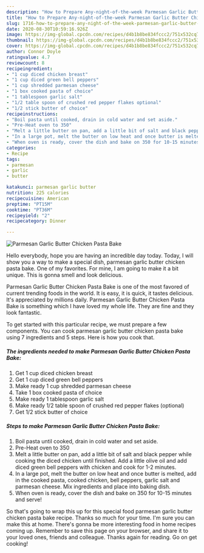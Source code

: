 ```yaml
---
description: "How to Prepare Any-night-of-the-week Parmesan Garlic Butter Chicken Pasta Bake"
title: "How to Prepare Any-night-of-the-week Parmesan Garlic Butter Chicken Pasta Bake"
slug: 1716-how-to-prepare-any-night-of-the-week-parmesan-garlic-butter-chicken-pasta-bake
date: 2020-08-30T10:59:16.926Z
image: https://img-global.cpcdn.com/recipes/d4b1b8be834fccc2/751x532cq70/parmesan-garlic-butter-chicken-pasta-bake-recipe-main-photo.jpg
thumbnail: https://img-global.cpcdn.com/recipes/d4b1b8be834fccc2/751x532cq70/parmesan-garlic-butter-chicken-pasta-bake-recipe-main-photo.jpg
cover: https://img-global.cpcdn.com/recipes/d4b1b8be834fccc2/751x532cq70/parmesan-garlic-butter-chicken-pasta-bake-recipe-main-photo.jpg
author: Connor Doyle
ratingvalue: 4.7
reviewcount: 8
recipeingredient:
- "1 cup diced chicken breast"
- "1 cup diced green bell peppers"
- "1 cup shredded parmesan cheese"
- "1 box cooked pasta of choice"
- "1 tablespoon garlic salt"
- "1/2 table spoon of crushed red pepper flakes optional"
- "1/2 stick butter of choice"
recipeinstructions:
- "Boil pasta until cooked, drain in cold water and set aside."
- "Pre-Heat oven to 350"
- "Melt a little butter on pan, add a little bit of salt and black pepper while cooking the diced chicken until finished. Add a little olive oil and add diced green bell peppers with chicken and cook for 1-2 minutes."
- "In a large pot, melt the butter on low heat and once butter is melted, add in the cooked pasta, cooked chicken, bell peppers, garlic salt and parmesan cheese. Mix ingredients and place into baking dish."
- "When oven is ready, cover the dish and bake on 350 for 10-15 minutes and serve!"
categories:
- Recipe
tags:
- parmesan
- garlic
- butter

katakunci: parmesan garlic butter 
nutrition: 225 calories
recipecuisine: American
preptime: "PT15M"
cooktime: "PT36M"
recipeyield: "2"
recipecategory: Dinner

---
```



![Parmesan Garlic Butter Chicken Pasta Bake](https://img-global.cpcdn.com/recipes/d4b1b8be834fccc2/751x532cq70/parmesan-garlic-butter-chicken-pasta-bake-recipe-main-photo.jpg)

Hello everybody, hope you are having an incredible day today. Today, I will show you a way to make a special dish, parmesan garlic butter chicken pasta bake. One of my favorites. For mine, I am going to make it a bit unique. This is gonna smell and look delicious.

Parmesan Garlic Butter Chicken Pasta Bake is one of the most favored of current trending foods in the world. It is easy, it is quick, it tastes delicious. It's appreciated by millions daily. Parmesan Garlic Butter Chicken Pasta Bake is something which I have loved my whole life. They are fine and they look fantastic.




To get started with this particular recipe, we must prepare a few components. You can cook parmesan garlic butter chicken pasta bake using 7 ingredients and 5 steps. Here is how you cook that.

<!--inarticleads1-->

##### The ingredients needed to make Parmesan Garlic Butter Chicken Pasta Bake:

1. Get 1 cup diced chicken breast
1. Get 1 cup diced green bell peppers
1. Make ready 1 cup shredded parmesan cheese
1. Take 1 box cooked pasta of choice
1. Make ready 1 tablespoon garlic salt
1. Make ready 1/2 table spoon of crushed red pepper flakes (optional)
1. Get 1/2 stick butter of choice




<!--inarticleads2-->

##### Steps to make Parmesan Garlic Butter Chicken Pasta Bake:

1. Boil pasta until cooked, drain in cold water and set aside.
1. Pre-Heat oven to 350
1. Melt a little butter on pan, add a little bit of salt and black pepper while cooking the diced chicken until finished. Add a little olive oil and add diced green bell peppers with chicken and cook for 1-2 minutes.
1. In a large pot, melt the butter on low heat and once butter is melted, add in the cooked pasta, cooked chicken, bell peppers, garlic salt and parmesan cheese. Mix ingredients and place into baking dish.
1. When oven is ready, cover the dish and bake on 350 for 10-15 minutes and serve!




So that's going to wrap this up for this special food parmesan garlic butter chicken pasta bake recipe. Thanks so much for your time. I'm sure you can make this at home. There's gonna be more interesting food in home recipes coming up. Remember to save this page on your browser, and share it to your loved ones, friends and colleague. Thanks again for reading. Go on get cooking!
